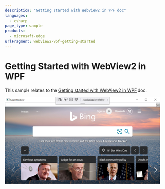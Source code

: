 ```yaml
---
description: "Getting started with WebView2 in WPF doc"
languages: 
  - csharp
page_type: sample
products: 
  - microsoft-edge
urlFragment: webview2-wpf-getting-started
---
```

# Getting Started with WebView2 in WPF

This sample relates to the [Getting started with WebView2 in WPF](https://docs.microsoft.com/microsoft-edge/webview2/gettingstarted/wpf) doc.

![sample snapshot](https://raw.githubusercontent.com/MicrosoftDocs/edge-developer/master/microsoft-edge/webview2/gettingstarted/media/wpf-gettingstarted-app.png)
